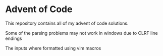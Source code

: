 # Advent of Code

This repository contains all of my advent of code solutions.

Some of the parsing problems may not work in windows due to CLRF line endings

The inputs where formatted using vim macros
